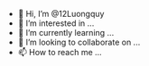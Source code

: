 - 👋 Hi, I’m @12Luongquy
- 👀 I’m interested in ...
- 🌱 I’m currently learning ...
- 💞️ I’m looking to collaborate on ...
- 📫 How to reach me ...

<!---
12Luongquy/12Luongquy is a ✨ special ✨ repository because its `README.md` (this file) appears on your GitHub profile.
You can click the Preview link to take a look at your changes.
--->
